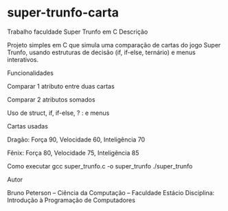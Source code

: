 # super-trunfo-carta
Trabalho faculdade
 Super Trunfo em C
 Descrição

Projeto simples em C que simula uma comparação de cartas do jogo Super Trunfo, usando estruturas de decisão (if, if-else, ternário) e menus interativos.

 Funcionalidades

Comparar 1 atributo entre duas cartas

Comparar 2 atributos somados

Uso de struct, if, if-else, ? : e menus

 Cartas usadas

Dragão: Força 90, Velocidade 60, Inteligência 70

Fênix: Força 80, Velocidade 75, Inteligência 85

Como executar
gcc super_trunfo.c -o super_trunfo
./super_trunfo

 Autor

Bruno Peterson – Ciência da Computação – Faculdade Estácio
Disciplina: Introdução à Programação de Computadores
